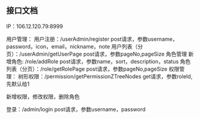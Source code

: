 ## 接口文档

IP：106.12.120.79:8999

用户管理：
   用户注册：/userAdmin/register
   post请求，参数username，password，icon，email，nickname，note
   用户列表（分页）：/userAdmin/getUserPage
   post请求，参数pageNo,pageSize
角色管理
   新增角色: /role/addRole
   post请求，参数name，sort，description，status
   角色列表（分页）：/role/getRolePage
   post请求，参数pageNo,pageSize
权限管理：
   树形权限：/permission/getPermissionZTreeNodes
   get请求，参数roleId,先默认给1

   新增权限，修改权限，删除角色

登录：/admin/login
      post请求，参数username，password